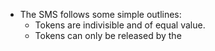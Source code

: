 - The SMS follows some simple outlines:
	- Tokens are indivisible and of equal value.
	- Tokens can only be released by the